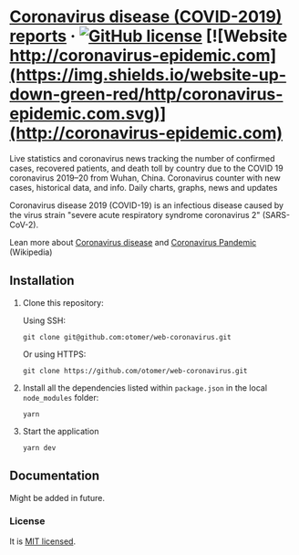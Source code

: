# [Coronavirus disease (COVID-2019) reports](http://coronavirus-epidemic.com/) &middot; [![GitHub license](https://img.shields.io/badge/license-MIT-blue.svg)](https://github.com/otomer/web-coronavirus/blob/master/LICENSE) [![Website http://coronavirus-epidemic.com](https://img.shields.io/website-up-down-green-red/http/coronavirus-epidemic.com.svg)](http://coronavirus-epidemic.com)

Live statistics and coronavirus news tracking the number of confirmed cases, recovered patients, and death toll by country due to the COVID 19 coronavirus 2019–20 from Wuhan, China. Coronavirus counter with new cases, historical data, and info. Daily charts, graphs, news and updates

Coronavirus disease 2019 (COVID-19) is an infectious disease caused by the virus strain "severe acute respiratory syndrome coronavirus 2" (SARS-CoV-2).

Lean more about
[Coronavirus disease](https://en.wikipedia.org/wiki/Coronavirus_disease_2019) and
[Coronavirus Pandemic](https://en.wikipedia.org/wiki/2019%E2%80%9320_coronavirus_pandemic) (Wikipedia)

## Installation

1. Clone this repository:

   Using SSH:

   ```
   git clone git@github.com:otomer/web-coronavirus.git
   ```

   Or using HTTPS:

   ```
   git clone https://github.com/otomer/web-coronavirus.git
   ```

2) Install all the dependencies listed within `package.json` in the local `node_modules` folder:

   ```
   yarn
   ```

3) Start the application

   ```
   yarn dev
   ```

## Documentation

Might be added in future.

### License

It is [MIT licensed](./LICENSE).
